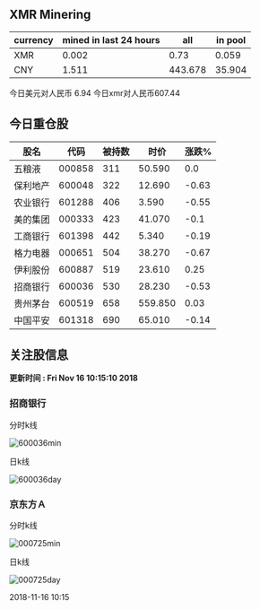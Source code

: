 ## XMR Minering

|currency|mined in last 24 hours|all|in pool|
|---|---|---|---|
|XMR|0.002|0.73|0.059|
|CNY|1.511|443.678|35.904|

今日美元对人民币 6.94	今日xmr对人民币607.44


## 今日重仓股 

|股名|代码|被持数|时价|涨跌%|
|---|---|---|---|---|
|五粮液|000858|311|50.590|0.0|
|保利地产|600048|322|12.690|-0.63|
|农业银行|601288|406|3.590|-0.55|
|美的集团|000333|423|41.070|-0.1|
|工商银行|601398|442|5.340|-0.19|
|格力电器|000651|504|38.270|-0.67|
|伊利股份|600887|519|23.610|0.25|
|招商银行|600036|530|28.230|-0.53|
|贵州茅台|600519|658|559.850|0.03|
|中国平安|601318|690|65.010|-0.14|

## 关注股信息
**更新时间 : Fri Nov 16 10:15:10 2018**
### 招商银行 
分时k线

![600036min](http://image.sinajs.cn/newchart/min/n/sh600036.gif)

日k线

![600036day](http://image.sinajs.cn/newchart/daily/n/sh600036.gif)

### 京东方Ａ 
分时k线

![000725min](http://image.sinajs.cn/newchart/min/n/sz000725.gif)

日k线

![000725day](http://image.sinajs.cn/newchart/daily/n/sz000725.gif)

2018-11-16 10:15